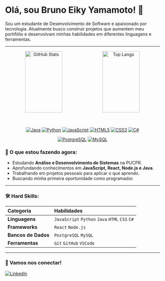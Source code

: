 # Olá, sou Bruno Eiky Yamamoto! 👋

Sou um estudante de Desenvolvimento de Software e apaixonado por tecnologia. Atualmente busco construir projetos que aumentem meu portifólio e desenvolvam minhas habilidades em diferentes linguagens e ferramentas.

---
<div align="center">
    <img height="200em" src="https://github-readme-stats.vercel.app/api?username=brunoyamamoto2204&show_icons=true&theme=nord&hide_border=true&card_width=400" alt="GitHub Stats" style="width: 49%; display: inline-block; ">
    <img height="200em" src="https://github-readme-stats.vercel.app/api/top-langs/?username=brunoyamamoto2204&layout=compact&theme=nord&hide_border=true&card_width=400" alt="Top Langs" style="width: 49%; display: inline-block; border: 1px solid white;">
</div>

<br><div align="center">
  
  [![Java](https://img.shields.io/badge/Java-007396?style=for-the-badge&logo=java&logoColor=white)](https://www.java.com/)
  [![Python](https://img.shields.io/badge/Python-3776AB?style=for-the-badge&logo=python&logoColor=white)](https://www.python.org/)
  [![JavaScript](https://img.shields.io/badge/JavaScript-F7DF1E?style=for-the-badge&logo=javascript&logoColor=black)](https://developer.mozilla.org/en-US/docs/Web/JavaScript)
  [![HTML5](https://img.shields.io/badge/HTML5-E34F26?style=for-the-badge&logo=html5&logoColor=white)](https://developer.mozilla.org/en-US/docs/Web/HTML)
  [![CSS3](https://img.shields.io/badge/CSS3-1572B6?style=for-the-badge&logo=css3&logoColor=white)](https://developer.mozilla.org/en-US/docs/Web/CSS)
  [![C#](https://img.shields.io/badge/C%23-239120?style=for-the-badge&logo=c-sharp&logoColor=white)](https://docs.microsoft.com/en-us/dotnet/csharp/)
  
  [![PostgreSQL](https://img.shields.io/badge/PostgreSQL-316192?style=for-the-badge&logo=postgresql&logoColor=white)](https://www.postgresql.org/)
  [![MySQL](https://img.shields.io/badge/MySQL-4479A1?style=for-the-badge&logo=mysql&logoColor=white)](https://www.mysql.com/)
  
</div>

### 🚀 O que estou fazendo agora:

-   Estudando **Análise e Desenvolvimento de Sistemas** na PUCPR.
-   Aprofundando conhecimentos em **JavaScript, React, Node.js e Java**.
-   Trabalhando em projetos pessoais para aplicar o que aprendo.
-   Buscando minha primeira oportunidade como programador.

---

### 🛠️ Hard Skills:

| Categoria      | Habilidades                                           |
| :------------- | :---------------------------------------------------- |
| **Linguagens** | `JavaScript` `Python` `Java` `HTML` `CSS` `C#`        |
| **Frameworks** | `React` `Node.js`                                     |
| **Bancos de Dados** | `PostgreSQL`  `MySQL`                            |
| **Ferramentas** | `Git` `GitHub` `VSCode`                              |


---

### 💬 Vamos nos conectar!

[![LinkedIn](https://img.shields.io/badge/LinkedIn-0077B5?style=for-the-badge&logo=linkedin&logoColor=white)](https://www.linkedin.com/in/bruno-eiky-yamamoto-0959832ba/)

